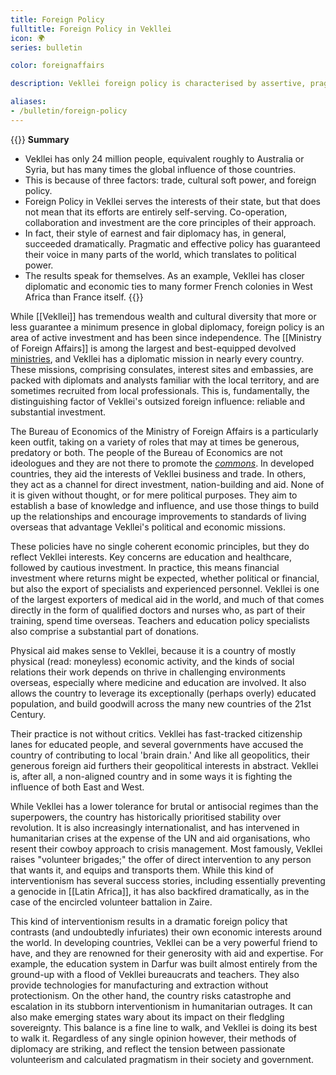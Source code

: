 ```yaml
---
title: Foreign Policy
fulltitle: Foreign Policy in Vekllei
icon: 🌍
series: bulletin

color: foreignaffairs

description: Vekllei foreign policy is characterised by assertive, pragmatic and cooperative engagement with countries in their interest.

aliases:
- /bulletin/foreign-policy
---
```

{{<note panel>}}
**Summary**

* Vekllei has only 24 million people, equivalent roughly to Australia or Syria, but has many times the global influence of those countries.
* This is because of three factors: trade, cultural soft power, and foreign policy.
* Foreign Policy in Vekllei serves the interests of their state, but that does not mean that its efforts are entirely self-serving. Co-operation, collaboration and investment are the core principles of their approach.
* In fact, their style of earnest and fair diplomacy has, in general, succeeded dramatically. Pragmatic and effective policy has guaranteed their voice in many parts of the world, which translates to political power.
* The results speak for themselves. As an example, Vekllei has closer diplomatic and economic ties to many former French colonies in West Africa than France itself.
{{</note>}}

While [[Vekllei]] has tremendous wealth and cultural diversity that more or less guarantee a minimum presence in global diplomacy, foreign policy is an area of active investment and has been since independence. The [[Ministry of Foreign Affairs]] is among the largest and best-equipped devolved [ministries](/ministries/), and Vekllei has a diplomatic mission in nearly every country. These missions, comprising consulates, interest sites and embassies, are packed with diplomats and analysts familiar with the local territory, and are sometimes recruited from local professionals. This is, fundamentally, the distinguishing factor of Vekllei's outsized foreign influence: reliable and substantial investment.

The Bureau of Economics of the Ministry of Foreign Affairs is a particularly keen outfit, taking on a variety of roles that may at times be generous, predatory or both. The people of the Bureau of Economics are not ideologues and they are not there to promote the [*commons*](/social-economy/). In developed countries, they aid the interests of Vekllei business and trade. In others, they act as a channel for direct investment, nation-building and aid. None of it is given without thought, or for mere political purposes. They aim to establish a base of knowledge and influence, and use those things to build up the relationships and encourage improvements to standards of living overseas that advantage Vekllei's political and economic missions.

These policies have no single coherent economic principles, but they do reflect Vekllei interests. Key concerns are education and healthcare, followed by cautious investment. In practice, this means financial investment where returns might be expected, whether political or financial, but also the export of specialists and experienced personnel. Vekllei is one of the largest exporters of medical aid in the world, and much of that comes directly in the form of qualified doctors and nurses who, as part of their training, spend time overseas. Teachers and education policy specialists also comprise a substantial part of donations.

Physical aid makes sense to Vekllei, because it is a country of mostly physical (read: moneyless) economic activity, and the kinds of social relations their work depends on thrive in challenging environments overseas, especially where medicine and education are involved. It also allows the country to leverage its exceptionally (perhaps overly) educated population, and build goodwill across the many new countries of the 21st Century.

Their practice is not without critics. Vekllei has fast-tracked citizenship lanes for educated people, and several governments have accused the country of contributing to local 'brain drain.' And like all geopolitics, their generous foreign aid furthers their geopolitical interests in abstract. Vekllei is, after all, a non-aligned country and in some ways it is fighting the influence of both East and West.

While Vekllei has a lower tolerance for brutal or antisocial regimes than the superpowers, the country has historically prioritised stability over revolution. It is also increasingly internationalist, and has intervened in humanitarian crises at the expense of the UN and aid organisations, who resent their cowboy approach to crisis management. Most famously, Vekllei raises "volunteer brigades;" the offer of direct intervention to any person that wants it, and equips and transports them. While this kind of interventionism has several success stories, including essentially preventing a genocide in [[Latin Africa]], it has also backfired dramatically, as in the case of the encircled volunteer battalion in Zaire.

This kind of interventionism results in a dramatic foreign policy that contrasts (and undoubtedly infuriates) their own economic interests around the world. In developing countries, Vekllei can be a very powerful friend to have, and they are renowned for their generosity with aid and expertise. For example, the education system in Darfur was built almost entirely from the ground-up with a flood of Vekllei bureaucrats and teachers. They also provide technologies for manufacturing and extraction without protectionism. On the other hand, the country risks catastrophe and escalation in its stubborn interventionism in humanitarian outrages. It can also make emerging states wary about its impact on their fledgling sovereignty. This balance is a fine line to walk, and Vekllei is doing its best to walk it. Regardless of any single opinion however, their methods of diplomacy are striking, and reflect the tension between passionate volunteerism and calculated pragmatism in their society and government.
